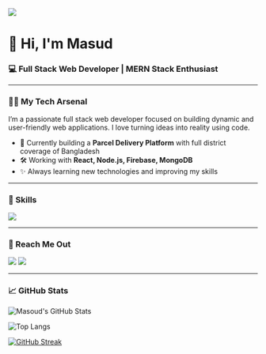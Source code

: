 <img src="https://i.ibb.co/RkyJd2XN/Flux-Dev-highresolution-stock-photo-of-A-modern-Git-Hub-banner-2-1.jpg" />

# 👋 Hi, I'm Masud  
### 💻 Full Stack Web Developer | MERN Stack Enthusiast

---

### 🧑‍💼 My Tech Arsenal
I’m a passionate full stack web developer focused on building dynamic and user-friendly web applications. I love turning ideas into reality using code.

- 🔭 Currently building a **Parcel Delivery Platform** with full district coverage of Bangladesh
- 🛠️ Working with **React, Node.js, Firebase, MongoDB**
- ✨ Always learning new technologies and improving my skills

---

### 🚀 Skills

<p align="left">
  <img src="https://skillicons.dev/icons?i=html,css,js,react,tailwind,nodejs,express,mongodb,firebase,git,github,figma" />
</p>

---

### 🔗 Reach Me Out
<p>
  <a href="masudd424@gmail.com"><img src="https://img.shields.io/badge/Gmail-red?style=for-the-badge&logo=gmail&logoColor=white" /></a>
  <a href="https://www.linkedin.com/in/md-masud-miah-326186344"><img src="https://img.shields.io/badge/LinkedIn-blue?style=for-the-badge&logo=linkedin&logoColor=white" /></a>
</p>

---

### 📈 GitHub Stats

![Masoud's GitHub Stats](https://github-readme-stats.vercel.app/api?username=MD-MASUD-MIAH&show_icons=true&theme=radical)

![Top Langs](https://github-readme-stats.vercel.app/api/top-langs/?username=MD-MASUD-MIAH&layout=compact&theme=radical)

[![GitHub Streak](https://streak-stats.demolab.com?user=MD-MASUD-MIAH&theme=radical)](https://git.io/streak-stats)

